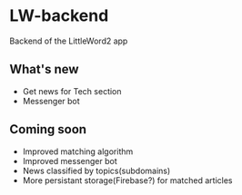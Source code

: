 # LW-backend
Backend of the LittleWord2 app


## What's new
- Get news for Tech section
- Messenger bot


## Coming soon
- Improved matching algorithm
- Improved messenger bot
- News classified by topics(subdomains)
- More persistant storage(Firebase?) for matched articles
